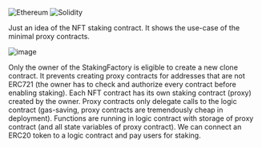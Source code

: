 
![Ethereum](https://img.shields.io/badge/Ethereum-3C3C3D?style=for-the-badge&logo=Ethereum&logoColor=white)
![Solidity](https://img.shields.io/badge/Solidity-%23363636.svg?style=for-the-badge&logo=solidity&logoColor=white)

Just an idea of the NFT staking contract. It shows the use-case of the minimal proxy contracts. 

![image](https://user-images.githubusercontent.com/64146291/155851023-20d4ab9c-827c-4636-a74b-0f7ede132294.png)

Only the owner of the StakingFactory is eligible to create a new clone contract. It prevents creating proxy contracts for addresses that are not ERC721 (the owner has to check and authorize every contract before enabling staking). Each NFT contract has its own staking contract (proxy) created by the owner. Proxy contracts only delegate calls to the logic contract (gas-saving, proxy contracts are tremendously cheap in deployment). Functions are running in logic contract with storage of proxy contract (and all state variables of proxy contract). We can connect an ERC20 token to a logic contract and pay users for staking.
